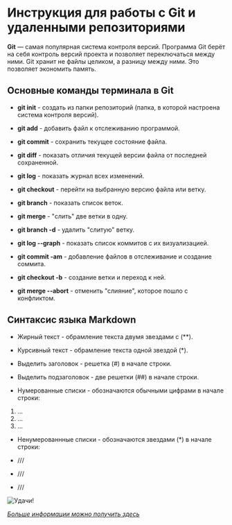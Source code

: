 # Инструкция для работы с Git и удаленными репозиториями

**Git** — самая популярная система контроля
версий. Программа Git берёт на себя контроль версий
проекта и позволяет переключаться между
ними. Git хранит не файлы целиком, а разницу между ними. Это позволяет экономить память.

## Основные команды терминала в Git

* **git init** - создать из папки репозиторий (папка, в которой настроена система контроля версий).

* **git add** - добавить файл к отслеживанию программой.

* **git commit** - сохранить текущее состояние файла.

* **git diff** - показать отличия текущей версии файла от последней сохраненной.

* **git log** - показать журнал всех изменений.

* **git checkout** - перейти на выбранную версию файла или ветку.

* **git branch** - показать список веток.

* **git merge** - "слить" две ветки в одну.

* **git branch -d** - удалить "слитую" ветку.

* **git log --graph** - показать список коммитов с их визуализацией.

* **git commit -am** - добавление файлов в отслеживание и создание соммита.

* **git checkout -b** - создание ветки и переход к ней.

* **git merge --abort** - отменить "слияние", которое пошло с конфликтом.

## Синтаксис языка **Markdown**

* Жирный текст - обрамление текста двумя звездами с (**).

* Курсивный текст - обрамление текста одной звездой (*).

* Выделить заголовок - решетка (#) в начале строки.

* Выделить подзаголовок - две решетки (##) в начале строки.

* Нумерованные списки - обозначаются обычными цифрами в начале строки:

1. ...
2. ...
3. ...

* Ненумерованнные списки - обозначаются звездами (*) в начале строки:

* ///
* ///
* ///

![Удачи!](https://i.siteapi.org/lCId0lO-qQ0TIbfhCS4JF7XiK9o=/fit-in/330x/top/s.siteapi.org/a7fedb59d9e86d6.ru/img/45cbbqc1vgqo8csgok0s4co4okgkc4)

[*Больше информации можно получить здесь*](https://gbcdn.mrgcdn.ru/uploads/asset/3937510/attachment/187904bc7fa424abc113f5dda8b497ff.pdf)
